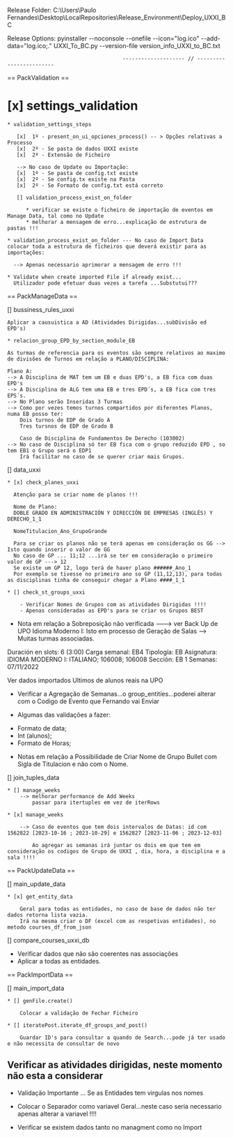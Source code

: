Release Folder:
C:\Users\Paulo Fernandes\Desktop\LocalRepositories\Release_Environment\Deploy_UXXI_BC

Release Options:
pyinstaller --noconsole --onefile --icon="log.ico" --add-data="log.ico;." UXXI_To_BC.py --version-file version_info_UXXI_to_BC.txt


                                         -------------------- // ------------------------ 


== PackValidation ==

# [x] settings_validation

    * validation_settings_steps

       [x]  1º - present_on_ui_opciones_process() -- > Opções relativas a Processo
       [x]  2º - Se pasta de dados UXXI existe
       [x]  2º - Extensão de Ficheiro

       --> No caso de Update ou Importação:
       [x]  1º - Se pasta de config.txt existe
       [x]  2º - Se config.tx existe na Pasta
       [x]  2º - Se Formato de config.txt está correto

       [] validation_process_exist_on_folder
          
          * verificar se existe o ficheiro de importação de eventos em Manage Data, tal como no Update
          * melhorar a mensagem de erro...explicação de estrutura de pastas !!!

    * validation_process_exist_on_folder --- No caso de Import Data colocar toda a estrutura de ficheiros que deverá existir para as importações:

      --> Apenas necessario aprimorar a mensagem de erro !!!

    * Validate when create imported File if already exist...
      Utilizador pode efetuar duas vezes a tarefa ...Substutui???

== PackManageData ==  

[] bussiness_rules_uxxi

    Aplicar a causuistica a AD (Atividades Dirigidas...subDivisão ed EPD's)

    * relacion_group_EPD_by_section_module_EB

    As turmas de referencia para os eventos são sempre relativos ao maximo de divisões de Turnos em relação a PLANO/DISCIPLINA:

    Plano A:
    --> A Disciplina de MAT tem um EB e duas EPD's, a EB fica com duas EPD's
    --> A Disciplina de ALG tem uma EB e tres EPD´s, a EB fica com tres EPS´s.
    --> No Plano serão Inseridas 3 Turmas 
    --> Como por vezes temos turnos compartidos por diferentes Planos, numa EB posso ter:
        Dois turnos de EDP de Grado A
        Tres tursnos de EDP de Grado B

        Caso de Disciplina de Fundamentos De Derecho (103002)
    --> No caso de Disciplina só ter EB fica com o grupo reduzido EPD , so tem EB1 o Grupo será o EDP1
        Irá facilitar no caso de se querer criar mais Grupos.
       
[] data_uxxi

    * [x] check_planes_uxxi
      
      Atenção para se criar nome de planos !!!

      Nome de Plano:
      DOBLE GRADO EN ADMINISTRACIÓN Y DIRECCIÓN DE EMPRESAS (INGLÉS) Y DERECHO_1_1

      NomeTitulacion_Ano_GrupoGrande

      Para se criar os planos não se terá apenas em consideração os GG --> Isto quando inserir o valor de GG
      No caso de GP ... 11;12 ...irá se ter em consideração o primeiro valor de GP ---> 12 
      Se existe um GP 12, logo terá de haver plano ######_Ano_1
      Por exemplo se tivesse no primeiro ano so GP (11,12,13), para todas as disciplinas tinha de conseguir chegar a Plano ####_1_1

    * [] check_st_groups_uxxi

        - Verificar Nomes de Grupos com as atividades Dirigidas !!!!
        - Apenas consideradas as EPD's para se criar os Grupos BEST

* Nota em relação a Sobreposição não verificada ---> ver Back Up de UPO Idioma Moderno I: Isto em processo de Geração de Salas --> Muitas turmas associadas.

Duración en slots: 6 (3:00)
Carga semanal: EB4
Tipología: EB
Asignatura: IDIOMA MODERNO I: ITALIANO; 106008; 106008
Sección: EB 1
Semanas: 07/11/2022

Ver dados importados Ultimos de alunos reais na UPO

* Verificar a Agregação de Semanas...o group_entities...poderei alterar com o Codigo de Evento que Fernando vai Enviar

* Algumas das validações a fazer:

- Formato de data;
- Int (alunos);
- Formato de Horas;

* Notas em relação a Possibilidade de Criar Nome de Grupo Bullet com Sigla de Titulacion e não com o Nome.

[] join_tuples_data

    * [] manage_weeks
        --> melhorar performance de Add Weeks
            passar para itertuples em vez de iterRows

    * [x] manage_weeks

        --> Caso de eventos que tem dois intervalos de Datas: id com 1562822 [2023-10-16 ; 2023-10-29] e 1562827 [2023-11-06 ; 2023-12-03]

            Ao agregar as semanas irá juntar os dois em que tem em consideração os codigos de Grupo de UXXI , dia, hora, a disciplina e a sala !!!!


     
== PackUpdateData ==  

[] main_update_data

    * [x] get_entity_data

        Geral para todas as entidades, no caso de base de dados não ter dados retorna lista vazia.
        Irá na mesma criar o DF (excel com as respetivas entidades), no metodo courses_df_from_json



[] compare_courses_uxxi_db
   
   * Verificar dados que não são coerentes nas associações
   * Aplicar a todas as entidades.

== PackImportData ==  

[] main_import_data

    * [] genFile.create()
    
        Colocar a validação de Fechar Ficheiro

    * [] iteratePost.iterate_df_groups_and_post()
        
        Guardar ID's para consultar a quando de Search...pode já ter usado e não necessita de consultar de novo
## Verificar as atividades dirigidas, neste momento não esta a considerar


* Validação Importante ... Se as Entidades tem virgulas nos nomes 

* Colocar o Separador como variavel Geral...neste caso seria necessario apenas alterar a variavel !!!!

* Verificar se existem dados tanto no managment como no Import